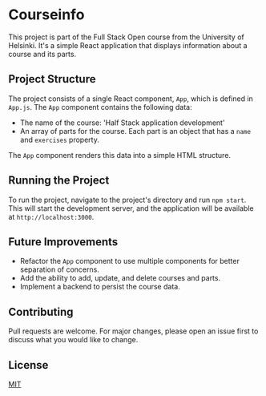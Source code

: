 # Courseinfo

This project is part of the Full Stack Open course from the University of Helsinki. It's a simple React application that displays information about a course and its parts.

## Project Structure

The project consists of a single React component, `App`, which is defined in `App.js`. The `App` component contains the following data:

- The name of the course: 'Half Stack application development'
- An array of parts for the course. Each part is an object that has a `name` and `exercises` property.

The `App` component renders this data into a simple HTML structure.

## Running the Project

To run the project, navigate to the project's directory and run `npm start`. This will start the development server, and the application will be available at `http://localhost:3000`.

## Future Improvements

- Refactor the `App` component to use multiple components for better separation of concerns.
- Add the ability to add, update, and delete courses and parts.
- Implement a backend to persist the course data.

## Contributing

Pull requests are welcome. For major changes, please open an issue first to discuss what you would like to change.

## License

[MIT](https://choosealicense.com/licenses/mit/)

